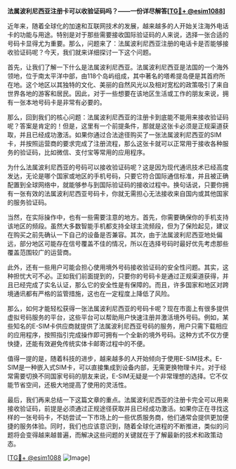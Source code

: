 **法属波利尼西亚注册卡可以收验证码吗？——一份详尽解答[[TG💪+ @esim1088](https://t.me/s/esim1088)]**

近年来，随着全球化的加速和互联网技术的发展，越来越多的人开始关注海外电话卡的功能与用途。特别是对于那些需要接收国际验证码的人来说，选择一张合适的号码卡显得尤为重要。那么，问题来了：法属波利尼西亚注册的电话卡是否能够接收验证码呢？今天，我们就来详细探讨一下这个问题。

首先，让我们了解一下什么是法属波利尼西亚。法属波利尼西亚是法国的一个海外领地，位于南太平洋中部，由118个岛屿组成，其中著名的塔希提岛便是其首府所在地。这个地区以其独特的文化、美丽的自然风光以及相对宽松的政策吸引了来自世界各地的游客和居民。因此，对于一些想要在该地区生活或工作的朋友来说，拥有一张本地号码卡是非常有必要的。

那么，回到我们的核心问题：法属波利尼西亚的注册卡到底能不能用来接收验证码呢？答案是肯定的！但是，这里有一个前提条件，那就是这张卡必须是正规渠道获取，并且已经成功激活。如果你通过合法途径购买了一张法属波利尼西亚的SIM卡，并按照运营商的要求完成了注册流程，那么这张卡就可以正常用于接收各种服务的验证码，比如微信、支付宝等常用的应用程序。

为什么法属波利尼西亚的号码可以接收验证码呢？这是因为现代通讯技术已经高度发达，无论是哪个国家或地区的手机号码，只要它符合国际通信标准，并且被正确配置到全球网络中，就能够参与到国际验证码的接收过程中。换句话说，只要你拥有一张有效的法属波利尼西亚号码卡，你就无需担心无法接收来自国内或其他国家的服务验证码。

当然，在实际操作中，也有一些需要注意的地方。首先，你需要确保你的手机支持该地区的频段。虽然大多数智能手机都支持全球主流频段，但为了保险起见，建议在购买之前先确认一下自己的设备是否兼容。其次，由于法属波利尼西亚地处偏远，部分地区可能存在信号覆盖不佳的情况，所以在选择号码时最好优先考虑那些覆盖范围较广的运营商。

此外，还有一些用户可能会担心使用境外号码接收验证码的安全性问题。其实，这种担忧大可不必。正如我们前面提到的，只要你的号码卡是通过正规渠道获得，并且已经完成了实名认证，那么它的安全性是有保障的。而且，许多国家和地区对跨境通讯都有严格的监管措施，这也在一定程度上降低了风险。

那么，如何才能轻松获得一张法属波利尼西亚的号码卡呢？现在市面上有很多提供虚拟号码服务的平台，这些平台可以帮助用户快速注册并激活境外号码。例如，某些知名的E-SIM卡供应商就提供了法属波利尼西亚号码的服务，用户只需下载相应的应用程序，按照指引完成操作即可拥有一个全新的境外号码。这种方式不仅方便快捷，还能有效避免传统实体卡邮寄过程中的不便。

值得一提的是，随着科技的进步，越来越多的人开始倾向于使用E-SIM技术。E-SIM是一种嵌入式SIM卡，可以直接集成到设备内部，无需更换物理卡片。对于经常需要切换不同国家号码的朋友来说，E-SIM无疑是一个非常理想的选择。它不仅能节省空间，还极大地提高了使用的灵活性。

最后，我们再来总结一下这篇文章的重点。法属波利尼西亚的注册卡完全可以用来接收验证码，前提是必须通过正规途径获取并且已经成功激活。如果你正在寻找这样的一张号码卡，不妨尝试一下市场上的一些优质服务商，他们通常会提供更加便捷的服务体验。同时，我们也应该意识到，随着全球化进程的不断推进，类似的问题将会变得越来越普遍，而解决这些问题的关键就在于了解最新的技术和政策动态。

[[TG💪+ @esim1088](https://t.me/s/esim1088) ![Image](https://i.postimg.cc/4NQfJmqS/Snipaste-2025-05-13-00-14-12.png)]